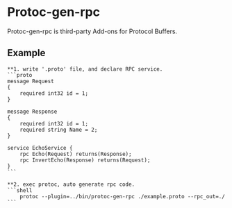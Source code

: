 # Protoc-gen-rpc
  Protoc-gen-rpc is third-party Add-ons for Protocol Buffers.

## Example ##
	**1. write '.proto' file, and declare RPC service.
	```proto
	message Request
	{
		required int32 id = 1;
	}

	message Response
	{
		required int32 id = 1;
		required string Name = 2;
	}

	service EchoService {
		rpc Echo(Request) returns(Response);
		rpc InvertEcho(Response) returns(Request);
	}
	```

	**2. exec protoc, auto generate rpc code.
	```shell
		protoc --plugin=../bin/protoc-gen-rpc ./example.proto --rpc_out=./
	```




